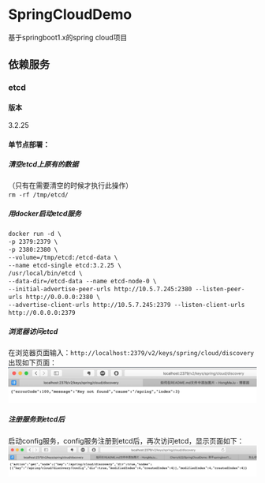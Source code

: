 # SpringCloudDemo
基于springboot1.x的spring cloud项目

## 依赖服务
### etcd
#### 版本
3.2.25
#### 单节点部署：
##### 清空etcd上原有的数据
（只有在需要清空的时候才执行此操作）\
`rm -rf /tmp/etcd/`
##### 用docker启动etcd服务
```
docker run -d \
-p 2379:2379 \
-p 2380:2380 \
--volume=/tmp/etcd:/etcd-data \
--name etcd-single etcd:3.2.25 \
/usr/local/bin/etcd \
--data-dir=/etcd-data --name etcd-node-0 \
--initial-advertise-peer-urls http://10.5.7.245:2380 --listen-peer-urls http://0.0.0.0:2380 \
--advertise-client-urls http://10.5.7.245:2379 --listen-client-urls http://0.0.0.0:2379
```
##### 浏览器访问etcd
在浏览器页面输入：`http://localhost:2379/v2/keys/spring/cloud/discovery`出现如下页面：
![Image text](https://github.com/Cherry522/SpringCloudDemo/blob/master/README-img/etcd-1.jpg)

##### 注册服务到etcd后
启动config服务，config服务注册到etcd后，再次访问etcd，显示页面如下：
![Image text](https://github.com/Cherry522/SpringCloudDemo/blob/master/README-img/etcd-2.jpg)
